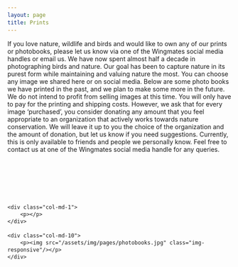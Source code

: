 ```yaml
---
layout: page
title: Prints
---
```



If you love nature, wildlife and birds and would like to own any of our prints or photobooks, please let us know via one of the Wingmates social media handles or email us. We have now spent almost half a decade in photographing birds and nature. Our goal has been to capture nature in its purest form while maintaining and valuing nature the most. 
You can choose any image we shared here or on social media. Below are some photo books we have printed in the past, and we plan to make some more in the future. We do not intend to profit from selling images at this time. You will only have to pay for the printing and shipping costs. However, we ask that for every image ‘purchased’, you consider donating any amount that you feel appropriate to an organization that actively works towards nature conservation. We will leave it up to you the choice of the organization and the amount of donation, but let us know if you need suggestions. Currently, this is only available to friends and people we personally know. 
Feel free to contact us at one of the Wingmates social media handle for any queries. 

	
<br>
<br>
<br>
<br>
	
	
<div class="container">
<div class="row">&nbsp;</div>
<div class="row">
	
	
	<div class="col-md-1">
		<p></p>
	</div>
	
	<div class="col-md-10">
		<p><img src="/assets/img/pages/photobooks.jpg" class="img-responsive"/></p>
	</div>
	
		
</div>
